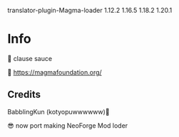 translator-plugin-Magma-loader 1.12.2 1.16.5 1.18.2  1.20.1

# Info
🔐 clause sauce

📝 https://magmafoundation.org/

## Credits

BabblingKun (kotyopuwwwwww)🌺 



😎 now port making NeoForge Mod loder

